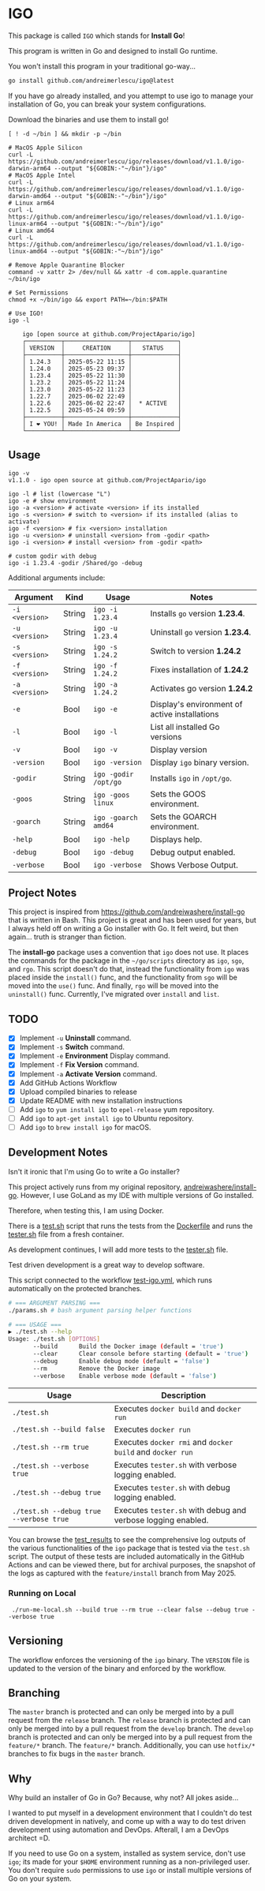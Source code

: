 # IGO

This package is called `IGO` which stands for **Install Go**!

This program is written in Go and designed to install Go runtime.

You won't install this program in your traditional go-way... 

```bash
go install github.com/andreimerlescu/igo@latest
```

If you have go already installed, and you attempt to use igo to manage
your installation of Go, you can break your system configurations. 

Download the binaries and use them to install go!

    [ ! -d ~/bin ] && mkdir -p ~/bin
    
    # MacOS Apple Silicon
    curl -L https://github.com/andreimerlescu/igo/releases/download/v1.1.0/igo-darwin-arm64 --output "${GOBIN:-"~/bin"}/igo"
    # MacOS Apple Intel
    curl -L https://github.com/andreimerlescu/igo/releases/download/v1.1.0/igo-darwin-amd64 --output "${GOBIN:-"~/bin"}/igo"
    # Linux arm64
    curl -L https://github.com/andreimerlescu/igo/releases/download/v1.1.0/igo-linux-arm64 --output "${GOBIN:-"~/bin"}/igo"
    # Linux amd64
    curl -L https://github.com/andreimerlescu/igo/releases/download/v1.1.0/igo-linux-amd64 --output "${GOBIN:-"~/bin"}/igo"

    # Remove Apple Quarantine Blocker
    command -v xattr 2> /dev/null && xattr -d com.apple.quarantine ~/bin/igo

    # Set Permissions
    chmod +x ~/bin/igo && export PATH=~/bin:$PATH

    # Use IGO!
    igo -l

        igo [open source at github.com/ProjectApario/igo]
        ┌──────────┬──────────────────┬─────────────┐                                                                                     
        │ VERSION  │     CREATION     │   STATUS    │
        ├──────────┼──────────────────┼─────────────┤
        │ 1.24.3   │ 2025-05-22 11:15 │             │
        │ 1.24.0   │ 2025-05-23 09:37 │             │
        │ 1.23.4   │ 2025-05-22 11:30 │             │
        │ 1.23.2   │ 2025-05-22 11:24 │             │
        │ 1.23.0   │ 2025-05-22 11:23 │             │
        │ 1.22.7   │ 2025-06-02 22:49 │             │
        │ 1.22.6   │ 2025-06-02 22:47 │  * ACTIVE   │
        │ 1.22.5   │ 2025-05-24 09:59 │             │
        ├──────────┼──────────────────┼─────────────┤
        │ I ❤ YOU! │ Made In America  │ Be Inspired │
        └──────────┴──────────────────┴─────────────┘


## Usage

    igo -v
    v1.1.0 - igo open source at github.com/ProjectApario/igo

    igo -l # list (lowercase "L")
    igo -e # show environment
    igo -a <version> # activate <version> if its installed
    igo -s <version> # switch to <version> if its installed (alias to activate)
    igo -f <version> # fix <version> installation
    igo -u <version> # uninstall <version> from -godir <path>
    igo -i <version> # install <version> from -godir <path>

    # custom godir with debug
    igo -i 1.23.4 -godir /Shared/go -debug

Additional arguments include: 

| Argument       | Kind   | Usage                | Notes                                         | 
|----------------|--------|----------------------|-----------------------------------------------|
| `-i <version>` | String | `igo -i 1.23.4`      | Installs `go` version **1.23.4**.             |
| `-u <version>` | String | `igo -u 1.23.4`      | Uninstall `go` version **1.23.4**.            |
| `-s <version>` | String | `igo -s 1.24.2`      | Switch to version **1.24.2**                  |
| `-f <version>` | String | `igo -f 1.24.2`      | Fixes installation of **1.24.2**              |
| `-a <version>` | String | `igo -a 1.24.2`      | Activates go version **1.24.2**               |
| `-e`           | Bool   | `igo -e`             | Display's environment of active installations |
| `-l`           | Bool   | `igo -l`             | List all installed Go versions                | 
| `-v`           | Bool   | `igo -v`             | Display version                               | 
| `-version`     | Bool   | `igo -version`       | Display `igo` binary version.                 |
| `-godir`       | String | `igo -godir /opt/go` | Installs `igo` in `/opt/go`.                  |
| `-goos`        | String | `igo -goos linux`    | Sets the GOOS environment.                    |
| `-goarch`      | String | `igo -goarch amd64`  | Sets the GOARCH environment.                  |
| `-help`        | Bool   | `igo -help`          | Displays help.                                |
| `-debug`       | Bool   | `igo -debug`         | Debug output enabled.                         |
| `-verbose`     | Bool   | `igo -verbose`       | Shows Verbose Output.                         |

## Project Notes

This project is inspired from https://github.com/andreiwashere/install-go that is written in
Bash. This project is great and has been used for years, but I always held off on writing a
Go installer with Go. It felt weird, but then again... truth is stranger than fiction. 

The **install-go** package uses a convention that `igo` does not use. It places the commands
for the package in the `~/go/scripts` directory as `igo`, `sgo`, and `rgo`. This script doesn't
do that, instead the functionality from `igo` was placed inside the `install()` func, and the 
functionality from `sgo` will be moved into the `use()` func. And finally, `rgo` will be moved
into the `uninstall()` func. Currently, I've migrated over `install` and `list`. 

## TODO

- [X] Implement `-u` **Uninstall** command.
- [X] Implement `-s` **Switch** command.
- [X] Implement `-e` **Environment** Display command.
- [X] Implement `-f` **Fix Version** command.
- [X] Implement `-a` **Activate Version** command.
- [X] Add GitHub Actions Workflow
- [X] Upload compiled binaries to release
- [X] Update README with new installation instructions
- [ ] Add `igo` to `yum install igo` to `epel-release` yum repository.
- [ ] Add `igo` to `apt-get install igo` to Ubuntu repository.
- [ ] Add `igo` to `brew install igo` for macOS.

## Development Notes

Isn't it ironic that I'm using Go to write a Go installer?

This project actively runs from my original repository, 
[andreiwashere/install-go](https://github.com/andreiwashere/install-go). However, 
I use GoLand as my IDE with multiple versions of Go installed. 

Therefore, when testing this, I am using Docker. 

There is a [test.sh](test.sh) script that runs the tests from the 
[Dockerfile](Dockerfile) and runs the [tester.sh](tester.sh) file
from a fresh container. 

As development continues, I will add more tests to the [tester.sh](tester.sh) file.

Test driven development is a great way to develop software.

This script connected to the workflow [test-igo.yml](.github/workflows/test-igo.yml),
which runs automatically on the protected branches.

```bash
# === ARGUMENT PARSING ===
./params.sh # bash argument parsing helper functions

# === USAGE ===
▶ ./test.sh --help
Usage: ./test.sh [OPTIONS]
       --build      Build the Docker image (default = 'true')
       --clear      Clear console before starting (default = 'true')
       --debug      Enable debug mode (default = 'false')
       --rm         Remove the Docker image
       --verbose    Enable verbose mode (default = 'false')
```

| Usage                                   | Description                                                  |
|-----------------------------------------|--------------------------------------------------------------|
| `./test.sh`                             | Executes `docker build` and `docker run`                     |
| `./test.sh --build false`               | Executes `docker run`                                        |
| `./test.sh --rm true`                   | Executes `docker rmi` and `docker build` and `docker run`    |
| `./test.sh --verbose true`              | Executes `tester.sh` with verbose logging enabled.           |
| `./test.sh --debug true`                | Executes `tester.sh` with debug logging enabled.             |
| `./test.sh --debug true --verbose true` | Executes `tester.sh` with debug and verbose logging enabled. |

You can browse the [test_results](test_results) to see the comprehensive log outputs of the various
functionalities of the `igo` package that is tested via the `test.sh` script. The output of these 
tests are included automatically in the GitHub Actions and can be viewed there, but for archival 
purposes, the snapshot of the logs as captured with the `feature/install` branch from May 2025. 

### Running on Local

     ./run-me-local.sh --build true --rm true --clear false --debug true --verbose true

## Versioning

The workflow enforces the versioning of the `igo` binary. The `VERSION` file is updated
to the version of the binary and enforced by the workflow. 

## Branching

The `master` branch is protected and can only be merged into by a pull request
from the `release` branch. The `release` branch is protected and can only be merged into
by a pull request from the `develop` branch. The `develop` branch is protected and can
only be merged into by a pull request from the `feature/*` branch. The `feature/*` branch.
Additionally, you can use `hotfix/*` branches to fix bugs in the `master` branch.

## Why

Why build an installer of Go in Go? Because, why not? All jokes aside... 

I wanted to put myself in a development environment that I couldn't do test driven
development in natively, and come up with a way to do test driven development using
automation and DevOps. Afterall, I am a DevOps architect =D. 

If you need to use Go on a system, installed as system service, don't use `igo`; its 
made for your `$HOME` environment running as a non-privileged user. You don't require
`sudo` permissions to use `igo` or install multiple versions of Go on your system. 

